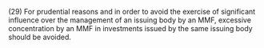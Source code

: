 (29) For prudential reasons and in order to avoid the exercise of significant influence over the management of an issuing body by an MMF, excessive concentration by an MMF in investments issued by the same issuing body should be avoided.